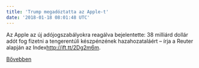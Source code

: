 ```yaml
---
title: 'Trump megadóztatta az Apple-t'
date: '2018-01-18 08:01:48 UTC'
---
```


Az Apple az új adójogszabályokra reagálva bejelentette: 38 milliárd dollár adót fog fizetni a tengerentúli készpénzének hazahozataláért – írja a Reuter alapján az Index<http://ift.tt/2Dg2m6m>.


[Bővebben](http://ift.tt/2rliEJs)
